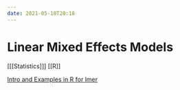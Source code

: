 ```yaml
---
date: 2021-05-10T20:18
---
```


# Linear Mixed Effects Models

[[[Statistics]]]
[[R]]

[Intro and Examples in R for lmer](https://github.com/RoseannaGG/LinearMixedEffectsModels/blob/main/Linear%20Mixed%20Effects%20Models%20-%20R%20Gamlen-Greene.pdf)

